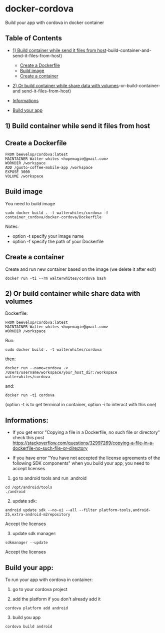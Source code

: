 # docker-cordova
Build your app with cordova in docker container

## Table of Contents

* [1) Build container while send it files from host](#1)-build-container-and-send-it-files-from-host)
  * [Create a Dockerfile](#create-a-dockerfile)
  * [Build image](#build-image)
  * [Create a container](#create-a-container)

* [2) Or build container while share data with volumes](#2)-or-build-container-and send-it-files-from-host)

* [Informations](#informations)
* [Build your app](#build-your-app)


## 1) Build container while send it files from host

## Create a Dockerfile

```
FROM beevelop/cordova:latest
MAINTAINER Walter whites <hopemagie@gmail.com>
WORKDIR /workspace
ADD /gusto-coffee-mobile-app /workspace
EXPOSE 3000
VOLUME /workspace
```

## Build image

You need to build image

```
sudo docker build . -t walterwhites/cordova -f container_cordova/docker-cordova/Dockerfile
```

Notes:
  - option -t specify your image name
  - option -f specify the path of your Dockerfile


## Create a container

Create and run new container based on the image (we delete it after exit)

```
docker run -ti --rm walterwhites/cordova bash
```


## 2) Or build container while share data with volumes

Dockerfile:

```
FROM beevelop/cordova:latest
MAINTAINER Walter whites <hopemagie@gmail.com>
WORKDIR /workspace
```

Run:

```
sudo docker build . -t walterwhites/cordova
```

then:

```
docker run --name=cordova -v /Users/username/workspace/your_host_dir:/workspace walterwhites/cordova
```

and:

```
docker run -ti cordova
```

(option -t is to get terminal in container, option -i to interact with this one)



## Informations: 

  - If you get error "Copying a file in a Dockerfile, no such file or directory" check this post https://stackoverflow.com/questions/32997269/copying-a-file-in-a-dockerfile-no-such-file-or-directory
  
  - If you have error "You have not accepted the license agreements of the following SDK components" when you build your app, you need to accept licenses
  
  
1) go to android tools and run .android

```
cd /opt/android/tools 
./android
```


2) update sdk:

```
android update sdk --no-ui --all --filter platform-tools,android-25,extra-android-m2repository
```

Accept the licenses


3) update sdk manager:
```
sdkmanager --update
```

Accept the licenses


## Build your app: 

To run your app with cordova in container:

1) go to your cordova project

2) add the platform if you don't already add it

```
cordova platform add android
```

3) build you app

```
cordova build android
```

